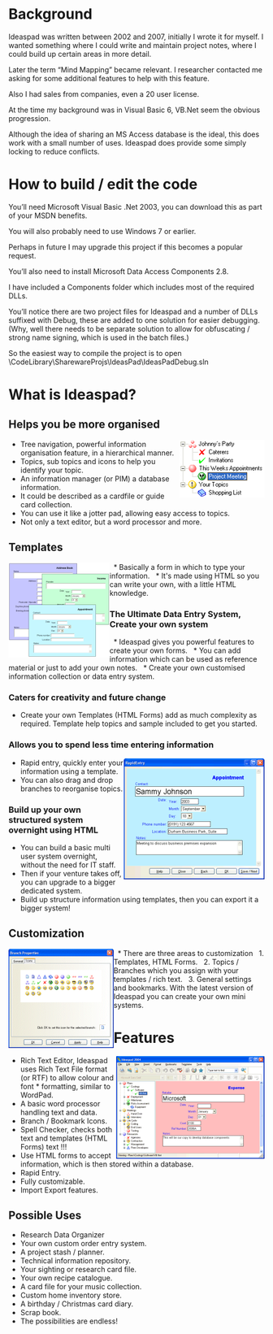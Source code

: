 # Background

Ideaspad was written between 2002 and 2007, initially I wrote it for myself. I wanted something where I could write and maintain project notes, where I could build up certain areas in more detail.

Later the term “Mind Mapping” became relevant. I researcher contacted me asking for some additional features to help with this feature.

Also I had sales from companies, even a 20 user license.

At the time my background was in Visual Basic 6, VB.Net seem the obvious progression.

Although the idea of sharing an MS Access database is the ideal, this does work with a small number of uses. Ideaspad does provide some simply locking to reduce conflicts.


# How to build / edit the code

You’ll need Microsoft Visual Basic .Net 2003, you can download this as part of your MSDN benefits.

You will also probably need to use Windows 7 or earlier.

Perhaps in future I may upgrade this project if this becomes a popular request.

You’ll also need to install Microsoft Data Access Components 2.8.

I have included a Components folder which includes most of the required DLLs.

You’ll notice there are two project files for Ideaspad and a number of DLLs suffixed with Debug, these are added to one solution for easier debugging. (Why, well there needs to be separate solution to allow for obfuscating / strong name signing, which is used in the batch files.)

So the easiest way to compile the project is to open \CodeLibrary\SharewareProjs\IdeasPad\IdeasPadDebug.sln

# What is Ideaspad?

## Helps you be more organised
<img align="right" src="gfx/branchicons.png" width="168" height="114">

* Tree navigation, powerful information organisation feature, in a hierarchical manner.
* Topics, sub topics and icons to help you identify your topic.
* An information manager (or PIM) a database information.
* It could be described as a cardfile or guide card collection.
* You can use it like a jotter pad, allowing easy access to topics.
* Not only a text editor, but a word processor and more.





## Templates
<img align="left" src="gfx/templates-html-forms.png" width="199" height="186">

&nbsp; *  Basically a form in which to type your information.
&nbsp; *  It's made using HTML so you can write your own, with a little HTML knowledge.

### The Ultimate Data Entry System, Create your own system
&nbsp; *  Ideaspad gives you powerful features to create your own forms.
&nbsp; *  You can add information which can be used as reference material or just to add your own notes.
&nbsp; *  Create your own customised information collection or data entry system.

### Caters for creativity and future change
* Create your own Templates (HTML Forms) add as much complexity as required.
Template help topics and sample included to get you started.


### Allows you to spend less time entering information

<img align="right" src="gfx/rapidentry.png" width="277" height="238">

* Rapid entry, quickly enter your information using a template.
* You can also drag and drop branches to reorganise topics.

### Build up your own structured system overnight using HTML
* You can build a basic multi user system overnight, without the need for IT staff.
* Then if your venture takes off, you can upgrade to a bigger dedicated system.
* Build up structure information using templates, then you can export it a bigger system!







## Customization
<img align="left" src="gfx/branch-icons.png" width="207" height="195">

&nbsp; *  There are three areas to customization
&nbsp; 1.	Templates, HTML Forms. 
&nbsp; 2.	Topics / Branches which you assign with your templates / rich text. 
&nbsp; 3.	General settings and bookmarks. 
With the latest version of Ideaspad you can create your own mini systems.



# Features

<img align="right" src="gfx/project-plan.png" width="292" height="202">

* Rich Text Editor, Ideaspad uses Rich Text File format (or RTF) to allow colour and font * formatting, similar to WordPad.
* A basic word processor handling text and data.
* Branch / Bookmark Icons.
* Spell Checker, checks both text and templates (HTML Forms) text !!!
* Use HTML forms to accept information, which is then stored within a database.
* Rapid Entry.
* Fully customizable.
* Import Export features.






## Possible Uses
* Research Data Organizer
* Your own custom order entry system.
* A project stash / planner.
* Technical information repository.
* Your sighting or research card file.
* Your own recipe catalogue.
* A card file for your music collection.
* Custom home inventory store.
* A birthday / Christmas card diary.
* Scrap book.
* The possibilities are endless!




